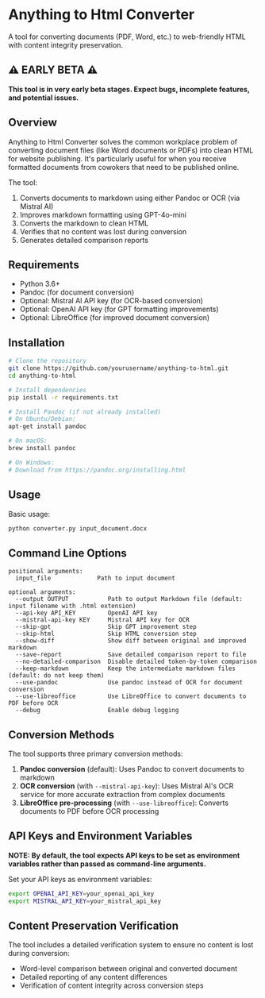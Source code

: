 # Anything to Html Converter

A tool for converting documents (PDF, Word, etc.) to web-friendly HTML with content integrity preservation.

## ⚠️ EARLY BETA ⚠️

**This tool is in very early beta stages. Expect bugs, incomplete features, and potential issues.**

## Overview

Anything to Html Converter solves the common workplace problem of converting document files (like Word documents or PDFs) into clean HTML for website publishing. It's particularly useful for when you receive formatted documents from cowokers that need to be published online.

The tool:
1. Converts documents to markdown using either Pandoc or OCR (via Mistral AI)
2. Improves markdown formatting using GPT-4o-mini
3. Converts the markdown to clean HTML
4. Verifies that no content was lost during conversion
5. Generates detailed comparison reports

## Requirements

- Python 3.6+
- Pandoc (for document conversion)
- Optional: Mistral AI API key (for OCR-based conversion)
- Optional: OpenAI API key (for GPT formatting improvements)
- Optional: LibreOffice (for improved document conversion)

## Installation

```bash
# Clone the repository
git clone https://github.com/yourusername/anything-to-html.git
cd anything-to-html

# Install dependencies
pip install -r requirements.txt

# Install Pandoc (if not already installed)
# On Ubuntu/Debian:
apt-get install pandoc

# On macOS:
brew install pandoc

# On Windows:
# Download from https://pandoc.org/installing.html
```

## Usage

Basic usage:

```bash
python converter.py input_document.docx
```


## Command Line Options

```
positional arguments:
  input_file             Path to input document

optional arguments:
  --output OUTPUT           Path to output Markdown file (default: input filename with .html extension)
  --api-key API_KEY         OpenAI API key
  --mistral-api-key KEY     Mistral API key for OCR
  --skip-gpt                Skip GPT improvement step
  --skip-html               Skip HTML conversion step
  --show-diff               Show diff between original and improved markdown
  --save-report             Save detailed comparison report to file
  --no-detailed-comparison  Disable detailed token-by-token comparison
  --keep-markdown           Keep the intermediate markdown files (default: do not keep them)
  --use-pandoc              Use pandoc instead of OCR for document conversion
  --use-libreoffice         Use LibreOffice to convert documents to PDF before OCR
  --debug                   Enable debug logging
```

## Conversion Methods

The tool supports three primary conversion methods:

1. **Pandoc conversion** (default): Uses Pandoc to convert documents to markdown
2. **OCR conversion** (with `--mistral-api-key`): Uses Mistral AI's OCR service for more accurate extraction from complex documents
3. **LibreOffice pre-processing** (with `--use-libreoffice`): Converts documents to PDF before OCR processing

## API Keys and Environment Variables

**NOTE: By default, the tool expects API keys to be set as environment variables rather than passed as command-line arguments.**

Set your API keys as environment variables:

```bash
export OPENAI_API_KEY=your_openai_api_key
export MISTRAL_API_KEY=your_mistral_api_key
```


## Content Preservation Verification

The tool includes a detailed verification system to ensure no content is lost during conversion:

- Word-level comparison between original and converted document
- Detailed reporting of any content differences
- Verification of content integrity across conversion steps